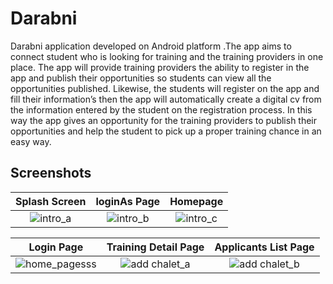 # Darabni

Darabni application developed on Android platform .The app aims to connect student who is looking for training and the training providers in one place. The app will provide training providers the ability to register in the app and publish their opportunities so students can view all the opportunities published. Likewise, the students will register on the app and fill their information’s then the app will automatically create a digital cv from the information entered by the student on the registration process. In this way the app gives an opportunity for the training providers to publish their opportunities and help the student to pick up a proper training chance in an easy way.

## Screenshots
Splash Screen            |  loginAs Page |  Homepage
:-------------------------:|:-------------------------:|:-------------------------:
![intro_a](https://mostaql.hsoubcdn.com/uploads/521592-3l2tr-1564324489-5d3db2897dc1e.png)  | ![intro_b](https://mostaql.hsoubcdn.com/uploads/521592-df8wl-1564324489-5d3db289be253.png) | ![intro_c](https://mostaql.hsoubcdn.com/uploads/521592-ppcTw-1564324489-5d3db289ec9cd.png)

Login Page           |  Training Detail Page |   Applicants List Page
:-------------------------:|:-------------------------:|:-------------------------:
![home_pagesss](https://mostaql.hsoubcdn.com/uploads/521592-av7KK-1564324490-5d3db28a23501.png)  | ![add chalet_a](https://mostaql.hsoubcdn.com/uploads/521592-MEjEA-1564324490-5d3db28a8960e.png) | ![add chalet_b](https://mostaql.hsoubcdn.com/uploads/521592-SDiT8-1564324490-5d3db28ab42f8.png)
